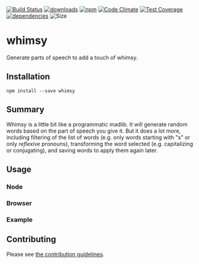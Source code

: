 [![Build Status](https://travis-ci.org/tandrewnichols/whimsy.png)](https://travis-ci.org/tandrewnichols/whimsy) [![downloads](http://img.shields.io/npm/dm/whimsy.svg)](https://npmjs.org/package/whimsy) [![npm](http://img.shields.io/npm/v/whimsy.svg)](https://npmjs.org/package/whimsy) [![Code Climate](https://codeclimate.com/github/tandrewnichols/whimsy/badges/gpa.svg)](https://codeclimate.com/github/tandrewnichols/whimsy) [![Test Coverage](https://codeclimate.com/github/tandrewnichols/whimsy/badges/coverage.svg)](https://codeclimate.com/github/tandrewnichols/whimsy) [![dependencies](https://david-dm.org/tandrewnichols/whimsy.png)](https://david-dm.org/tandrewnichols/whimsy) ![Size](https://img.shields.io/badge/size-368b-brightgreen.svg)

# whimsy

Generate parts of speech to add a touch of whimsy.

## Installation

`npm install --save whimsy`

## Summary

Whimsy is a little bit like a programmatic madlib. It will generate random words based on the part of speech you give it. But it does a lot more, including filtering of the list of words (e.g. only words starting with "s" or only _reflexive_ pronouns), transforming the word selected (e.g. capitalizing or conjugating), and saving words to apply them again later.

## Usage

### Node
### Browser

### Example

## Contributing

Please see [the contribution guidelines](CONTRIBUTING.md).
